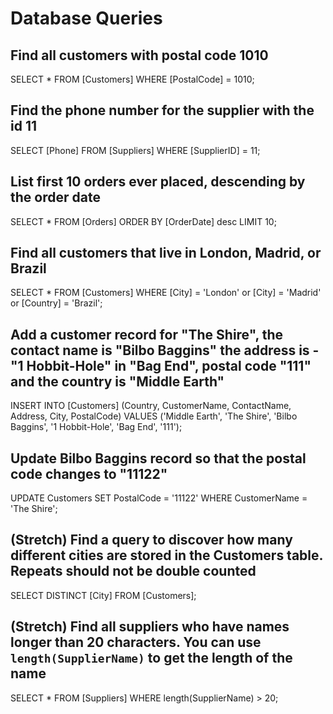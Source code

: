 # Database Queries

## Find all customers with postal code 1010

SELECT * FROM [Customers] WHERE [PostalCode] = 1010;

## Find the phone number for the supplier with the id 11

SELECT [Phone] FROM [Suppliers] WHERE [SupplierID] = 11;

## List first 10 orders ever placed, descending by the order date

SELECT * FROM [Orders]
ORDER BY [OrderDate] desc
LIMIT 10;

## Find all customers that live in London, Madrid, or Brazil

SELECT * FROM [Customers]
WHERE [City] = 'London' or [City] = 'Madrid' or [Country] = 'Brazil';

## Add a customer record for "The Shire", the contact name is "Bilbo Baggins" the address is -"1 Hobbit-Hole" in "Bag End", postal code "111" and the country is "Middle Earth"

INSERT INTO [Customers] (Country, CustomerName, ContactName, Address, City, PostalCode)
VALUES ('Middle Earth', 'The Shire', 'Bilbo Baggins', '1 Hobbit-Hole', 'Bag End', '111');

## Update Bilbo Baggins record so that the postal code changes to "11122"

UPDATE Customers
SET PostalCode = '11122'
WHERE CustomerName = 'The Shire';

## (Stretch) Find a query to discover how many different cities are stored in the Customers table. Repeats should not be double counted

SELECT DISTINCT [City]
FROM [Customers];

## (Stretch) Find all suppliers who have names longer than 20 characters. You can use `length(SupplierName)` to get the length of the name

SELECT * FROM [Suppliers] 
WHERE length(SupplierName) > 20;
